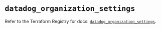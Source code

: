 # `datadog_organization_settings`

Refer to the Terraform Registry for docs: [`datadog_organization_settings`](https://registry.terraform.io/providers/datadog/datadog/3.43.0/docs/resources/organization_settings).
